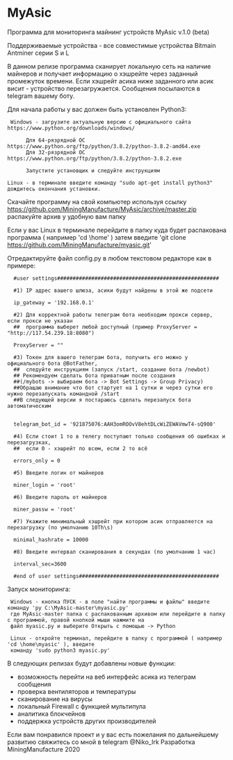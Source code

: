 # MyAsic
Программа для мониторинга майнинг устройств MyAsic v.1.0 (beta)

Поддерживаемые устройства - все совместимые устройства Bitmain Antminer серии S и L

В данном релизе программа сканирует локальную сеть на наличие майнеров и получает информацию о хэшрейте через заданный
промежуток времени. Если хэшрейт асика ниже заданного или асик висит - устройство перезагружается. Сообщения посылаются
в telegram вашему боту.

Для начала работы у вас должен быть установлен Python3:

     Windows - загрузите актуальную версию с официального сайта https://www.python.org/downloads/windows/
 
          Для 64-рязрядной ОС https://www.python.org/ftp/python/3.8.2/python-3.8.2-amd64.exe
          Для 32-рязрядной ОС https://www.python.org/ftp/python/3.8.2/python-3.8.2.exe
 
          Запустите установщик и следуйте инструкциям

    Linux - в терминале введите команду "sudo apt-get install python3" дождитесь окончания установки.

Скачайте программу на свой компьютер используя ссылку https://github.com/MiningManufacture/MyAsic/archive/master.zip
распакуйте архив у удобную вам папку

Если у вас Linux в терминале перейдите в папку куда будет распакована программа ( например  'cd \home\' ) затем 
введите 'git clone https://github.com/MiningManufacture/myasic.git'

Отредактируйте файл config.py в любом текстовом редакторе как в примере:

      #user settings####################################################

      #1) IP адрес вашего шлюза, асики будут найдены в этой же подсети

      ip_gateway = '192.168.0.1'

      #2) Для корректной работы телеграм бота необходим прокси сервер, если прокси не указан 
      ##  программа выберет любой доступный (пример ProxyServer = "http://117.54.239.18:8080")

      ProxyServer = ""

      #3) Токен для вашего телеграм бота, получить его можно у официального бота @BotFather, 
      ##  следуйте инструкциям (запуск /start, создание бота /newbot)
      ## Рекомендуем сделать бота приватным после создания 
      ##(/mybots -> выбираем бота -> Bot Settings -> Group Privacy)
      ##Обращаю внимание что бот стартует на 1 сутки и через сутки его нужно перезапускать командной /start
      ##В следующей версии я постараюсь сделать перезапуск бота автоматическим
      

      telegram_bot_id = '921875076:AAH3omROOvV8ehtDLcWiZEWAVmwT4-sQ900'

      #4) Если стоит 1 то в телегу поступают только сообщения об ошибках и перезагрузках, 
      ##  если 0 - хэшрейт по всем, если 2 то всё

      errors_only = 0

      #5) Введите логин от майнеров

      miner_login = 'root'

      #6) Введите пароль от майнеров

      miner_passw = 'root'

      #7) Укажите минимальный хэшрейт при котором асик отправляется на перезагрузку (по умолчанию 10Th\s)

      minimal_hashrate = 10000

      #8) Введите интервал сканирования в секундах (по умолчанию 1 час)

      interval_sec=3600

      #end of user settings#############################################

Запуск мониторинга:

     Windows - кнопка ПУСК - в поле "найти программы и файлы" введите команду 'py C:\MyAsic-master\myasic.py' 
     где MyAsic-master папка с распакованным архивом или перейдите в папку с программой, правой кнопкой мыши нажмите на
     файл myasic.py и выберите Открыть с помощью -> Python
     
     Linux - откройте терминал, перейдите в папку с программой ( например 'cd \home\myasic' ), введите 
     команду 'sudo python3 myasic.py' 

В следующих релизах будут добавлены новые функции:
- возможность перейти на веб интерфейс асика из телеграм сообщения
- проверка вентиляторов и температуры
- сканирование на вирусы
- локальный Firewall с функцией мультипула
- аналитика блокчейнов
- поддержка устройств других производителей

Если вам понравился проект и у вас есть пожелания по дальнейшему развитию свяжитесь со мной в telegram @Niko_Irk
Разработка MiningManufacture 2020

